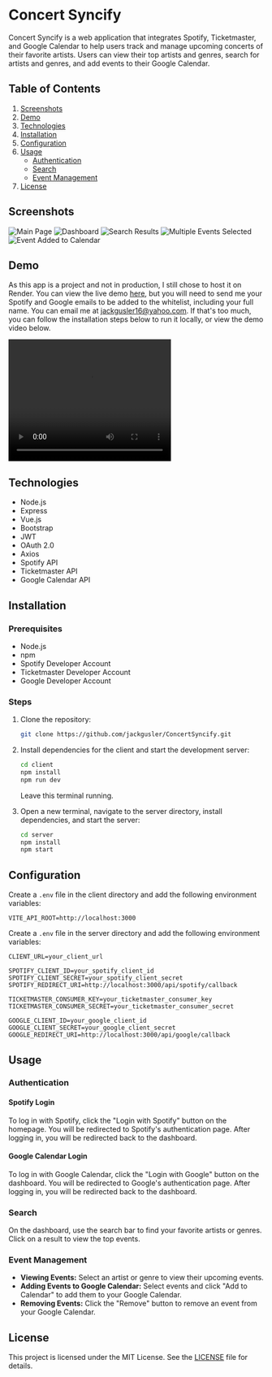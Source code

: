 # Concert Syncify

Concert Syncify is a web application that integrates Spotify, Ticketmaster, and Google Calendar to help users track and manage upcoming concerts of their favorite artists. Users can view their top artists and genres, search for artists and genres, and add events to their Google Calendar.

## Table of Contents
1. [Screenshots](#screenshots)
2. [Demo](#demo)
3. [Technologies](#technologies)
4. [Installation](#installation)
5. [Configuration](#configuration)
6. [Usage](#usage)
   - [Authentication](#authentication)
   - [Search](#search)
   - [Event Management](#event-management)
7. [License](#license)

## Screenshots

![Main Page](screenshots/MainPage.png)
![Dashboard](screenshots/Dashboard.png)
![Search Results](screenshots/Search.png)
![Multiple Events Selected](screenshots/MultiEventsSelected.png)
![Event Added to Calendar](screenshots/EventAdded.png)

## Demo

As this app is a project and not in production, I still chose to host it on Render. You can view the live demo [here](https://concertsyncify.onrender.com/), but you will need to send me your Spotify and Google emails to be added to the whitelist, including your full name. You can email me at jackgusler16@yahoo.com. If that's too much, you can follow the installation steps below to run it locally, or view the demo video below.

<video width="320" height="240" controls>
  <source src="demo/ConcertSyncifyDemo.mkv" type="video/mp4">
  Your browser does not support the video tag.
</video>

## Technologies
- Node.js
- Express
- Vue.js
- Bootstrap
- JWT
- OAuth 2.0
- Axios
- Spotify API
- Ticketmaster API
- Google Calendar API

## Installation

### Prerequisites
- Node.js
- npm
- Spotify Developer Account
- Ticketmaster Developer Account
- Google Developer Account

### Steps
1. Clone the repository:
    ```sh
    git clone https://github.com/jackgusler/ConcertSyncify.git
    ```
2. Install dependencies for the client and start the development server:
    ```sh
    cd client
    npm install
    npm run dev
    ```
    Leave this terminal running.

4. Open a new terminal, navigate to the server directory, install dependencies, and start the server:
    ```sh
    cd server
    npm install
    npm start
    ```
## Configuration

Create a `.env` file in the client directory and add the following environment variables:

```env
VITE_API_ROOT=http://localhost:3000
```

Create a `.env` file in the server directory and add the following environment variables:

```env
CLIENT_URL=your_client_url

SPOTIFY_CLIENT_ID=your_spotify_client_id
SPOTIFY_CLIENT_SECRET=your_spotify_client_secret
SPOTIFY_REDIRECT_URI=http://localhost:3000/api/spotify/callback

TICKETMASTER_CONSUMER_KEY=your_ticketmaster_consumer_key
TICKETMASTER_CONSUMER_SECRET=your_ticketmaster_consumer_secret

GOOGLE_CLIENT_ID=your_google_client_id
GOOGLE_CLIENT_SECRET=your_google_client_secret
GOOGLE_REDIRECT_URI=http://localhost:3000/api/google/callback
```

## Usage

### Authentication

#### Spotify Login
To log in with Spotify, click the "Login with Spotify" button on the homepage. You will be redirected to Spotify's authentication page. After logging in, you will be redirected back to the dashboard.

#### Google Calendar Login
To log in with Google Calendar, click the "Login with Google" button on the dashboard. You will be redirected to Google's authentication page. After logging in, you will be redirected back to the dashboard.

### Search
On the dashboard, use the search bar to find your favorite artists or genres. Click on a result to view the top events.

### Event Management
- **Viewing Events:** Select an artist or genre to view their upcoming events.
- **Adding Events to Google Calendar:** Select events and click "Add to Calendar" to add them to your Google Calendar.
- **Removing Events:** Click the "Remove" button to remove an event from your Google Calendar.

## License

This project is licensed under the MIT License. See the [LICENSE](LICENSE) file for details.